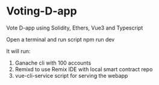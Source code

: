 # Voting-D-app
Vote D-app using Solidity, Ethers, Vue3 and Typescript

Open a terminal and run script
npm run dev

It will run:
1) Ganache cli with 100 accounts
2) Remixd to use Remix IDE with local smart contract repo
3) vue-cli-service script for serving the webapp
